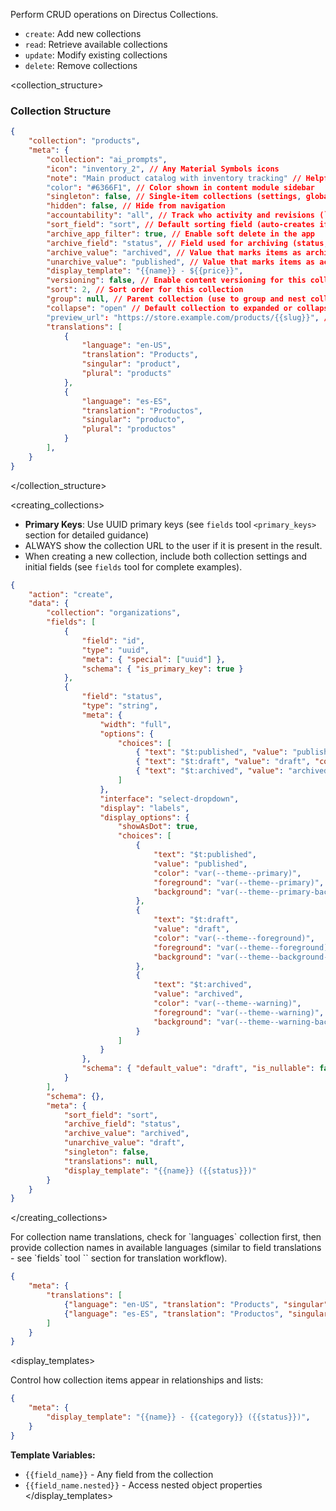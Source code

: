Perform CRUD operations on Directus Collections.

<actions>

- `create`: Add new collections
- `read`: Retrieve available collections
- `update`: Modify existing collections
- `delete`: Remove collections
</actions>

<collection_structure>
### Collection Structure

```json
{
	"collection": "products",
	"meta": {
		"collection": "ai_prompts",
		"icon": "inventory_2", // Any Material Symbols icons
		"note": "Main product catalog with inventory tracking" // Helpful 1 sentence description
		"color": "#6366F1", // Color shown in content module sidebar
		"singleton": false, // Single-item collections (settings, globals)
		"hidden": false, // Hide from navigation
		"accountability": "all", // Track who activity and revisions (`"all"`, `"activity"`, `null`)
		"sort_field": "sort", // Default sorting field (auto-creates if needed)
		"archive_app_filter": true, // Enable soft delete in the app
		"archive_field": "status", // Field used for archiving (status, deleted_at, etc.)
		"archive_value": "archived", // Value that marks items as archived
		"unarchive_value": "published", // Value that marks items as active
		"display_template": "{{name}} - ${{price}}",
		"versioning": false, // Enable content versioning for this collection
		"sort": 2, // Sort order for this collection
		"group": null, // Parent collection (use to group and nest collections in data model)
		"collapse": "open" // Default collection to expanded or collapsed if child collections
		"preview_url": "https://store.example.com/products/{{slug}}", // Live preview URL to view items within collection - supports using template variables
		"translations": [
			{
				"language": "en-US",
				"translation": "Products",
				"singular": "product",
				"plural": "products"
			},
			{
				"language": "es-ES",
				"translation": "Productos",
				"singular": "producto",
				"plural": "productos"
			}
		],
	}
}
```
</collection_structure>

<creating_collections>

- **Primary Keys**: Use UUID primary keys (see `fields` tool `<primary_keys>` section for detailed guidance)
- ALWAYS show the collection URL to the user if it is present in the result.
- When creating a new collection, include both collection settings and initial fields (see `fields` tool for complete examples).

```json
{
	"action": "create",
	"data": {
		"collection": "organizations",
		"fields": [
			{
				"field": "id",
				"type": "uuid",
				"meta": { "special": ["uuid"] },
				"schema": { "is_primary_key": true }
			},
			{
				"field": "status",
				"type": "string",
				"meta": {
					"width": "full",
					"options": {
						"choices": [
							{ "text": "$t:published", "value": "published", "color": "var(--theme--primary)" },
							{ "text": "$t:draft", "value": "draft", "color": "var(--theme--foreground)" },
							{ "text": "$t:archived", "value": "archived", "color": "var(--theme--warning)" }
						]
					},
					"interface": "select-dropdown",
					"display": "labels",
					"display_options": {
						"showAsDot": true,
						"choices": [
							{
								"text": "$t:published",
								"value": "published",
								"color": "var(--theme--primary)",
								"foreground": "var(--theme--primary)",
								"background": "var(--theme--primary-background)"
							},
							{
								"text": "$t:draft",
								"value": "draft",
								"color": "var(--theme--foreground)",
								"foreground": "var(--theme--foreground)",
								"background": "var(--theme--background-normal)"
							},
							{
								"text": "$t:archived",
								"value": "archived",
								"color": "var(--theme--warning)",
								"foreground": "var(--theme--warning)",
								"background": "var(--theme--warning-background)"
							}
						]
					}
				},
				"schema": { "default_value": "draft", "is_nullable": false }
			}
		],
		"schema": {},
		"meta": {
			"sort_field": "sort",
			"archive_field": "status",
			"archive_value": "archived",
			"unarchive_value": "draft",
			"singleton": false,
			"translations": null,
			"display_template": "{{name}} ({{status}})"
		}
	}
}
```
</creating_collections>

<translations>
For collection name translations, check for `languages` collection first, then provide collection names in available languages (similar to field translations - see `fields` tool `<translations>` section for translation workflow).

```json
{
	"meta": {
		"translations": [
			{"language": "en-US", "translation": "Products", "singular": "product", "plural": "products"},
			{"language": "es-ES", "translation": "Productos", "singular": "producto", "plural": "productos"}
		]
	}
}
```
</translations>

<display_templates>

Control how collection items appear in relationships and lists:

```json
{
	"meta": {
		"display_template": "{{name}} - {{category}} ({{status}})",
	}
}
```

**Template Variables:**
- `{{field_name}}` - Any field from the collection
- `{{field_name.nested}}` - Access nested object properties
</display_templates>
